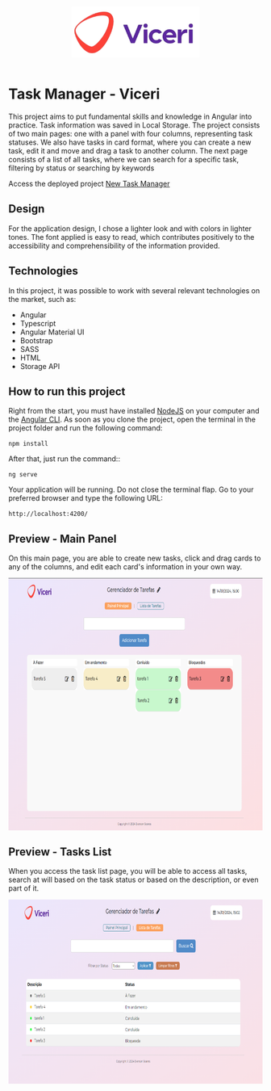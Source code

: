 <img src="https://raw.githubusercontent.com/Eversonv4/task-manager-viceri-test/main/src/assets/images/viceri.png" style="height: 100px; display: block; margin: 0 auto;" />

<br />

# Task Manager - Viceri

This project aims to put fundamental skills and knowledge in Angular into practice. Task information was saved in Local Storage. The project consists of two main pages: one with a panel with four columns, representing task statuses. We also have tasks in card format, where you can create a new task, edit it and move and drag a task to another column. The next page consists of a list of all tasks, where we can search for a specific task, filtering by status or searching by keywords

Access the deployed project <a href="https://newtaskmanager.vercel.app/list">New Task Manager</a>

## Design

For the application design, I chose a lighter look and with colors in lighter tones. The font applied is easy to read, which contributes positively to the accessibility and comprehensibility of the information provided.

## Technologies

In this project, it was possible to work with several relevant technologies on the market, such as:

- Angular
- Typescript
- Angular Material UI
- Bootstrap
- SASS
- HTML
- Storage API

## How to run this project

Right from the start, you must have installed [NodeJS](https://nodejs.org/en) on your computer and the [Angular CLI](https://github.com/angular/angular-cli). As soon as you clone the project, open the terminal in the project folder and run the following command:

```
npm install
```

After that, just run the command::

```
ng serve
```

Your application will be running. Do not close the terminal flap. Go to your preferred browser and type the following URL: 

```
http://localhost:4200/
```


## Preview - Main Panel

On this main page, you are able to create new tasks, click and drag cards to any of the columns, and edit each card's information in your own way.

<img src="https://raw.githubusercontent.com/Eversonv4/task-manager-viceri-test/main/preview/preview-panel.png" style="height: 500px;display:block;margin:0 auto;" />


## Preview - Tasks List

When you access the task list page, you will be able to access all tasks, search at will based on the task status or based on the description, or even part of it.

<img src="https://raw.githubusercontent.com/Eversonv4/task-manager-viceri-test/main/preview/preview-list.png" style="height: 365px;display:block;margin:0 auto;" />